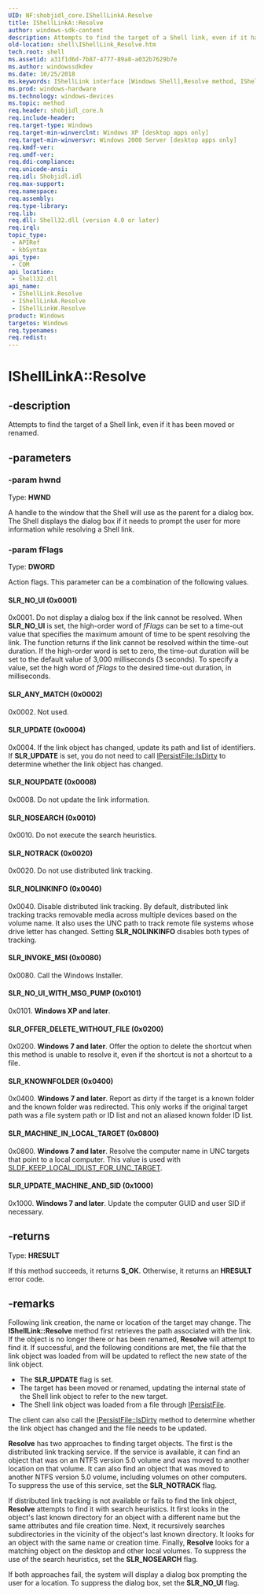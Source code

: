 ```yaml
---
UID: NF:shobjidl_core.IShellLinkA.Resolve
title: IShellLinkA::Resolve
author: windows-sdk-content
description: Attempts to find the target of a Shell link, even if it has been moved or renamed.
old-location: shell\IShellLink_Resolve.htm
tech.root: shell
ms.assetid: a31f1d6d-7b87-4777-89a8-a032b7629b7e
ms.author: windowssdkdev
ms.date: 10/25/2018
ms.keywords: IShellLink interface [Windows Shell],Resolve method, IShellLink::Resolve, IShellLinkA interface [Windows Shell],Resolve method, IShellLinkA.Resolve, IShellLinkA::Resolve, IShellLinkW interface [Windows Shell],Resolve method, IShellLinkW::Resolve, Resolve, Resolve method [Windows Shell], Resolve method [Windows Shell],IShellLink interface, Resolve method [Windows Shell],IShellLinkA interface, Resolve method [Windows Shell],IShellLinkW interface, SLR_ANY_MATCH, SLR_INVOKE_MSI, SLR_KNOWNFOLDER, SLR_MACHINE_IN_LOCAL_TARGET, SLR_NOLINKINFO, SLR_NOSEARCH, SLR_NOTRACK, SLR_NOUPDATE, SLR_NO_UI, SLR_NO_UI_WITH_MSG_PUMP, SLR_OFFER_DELETE_WITHOUT_FILE, SLR_UPDATE, SLR_UPDATE_MACHINE_AND_SID, _win32_IShellLink_Resolve, shell.IShellLink_Resolve, shobjidl_core/IShellLink::Resolve, shobjidl_core/IShellLinkA::Resolve, shobjidl_core/IShellLinkW::Resolve
ms.prod: windows-hardware
ms.technology: windows-devices
ms.topic: method
req.header: shobjidl_core.h
req.include-header: 
req.target-type: Windows
req.target-min-winverclnt: Windows XP [desktop apps only]
req.target-min-winversvr: Windows 2000 Server [desktop apps only]
req.kmdf-ver: 
req.umdf-ver: 
req.ddi-compliance: 
req.unicode-ansi: 
req.idl: Shobjidl.idl
req.max-support: 
req.namespace: 
req.assembly: 
req.type-library: 
req.lib: 
req.dll: Shell32.dll (version 4.0 or later)
req.irql: 
topic_type:
 - APIRef
 - kbSyntax
api_type:
 - COM
api_location:
 - Shell32.dll
api_name:
 - IShellLink.Resolve
 - IShellLinkA.Resolve
 - IShellLinkW.Resolve
product: Windows
targetos: Windows
req.typenames: 
req.redist: 
---
```


# IShellLinkA::Resolve


## -description


Attempts to find the target of a Shell link, even if it has been moved or renamed.


## -parameters




### -param hwnd

Type: <b>HWND</b>

A handle to the window that the Shell will use as the parent for a dialog box. The Shell displays the dialog box if it needs to prompt the user for more information while resolving a Shell link.


### -param fFlags

Type: <b>DWORD</b>

Action flags. This parameter can be a combination of the following values.



#### SLR_NO_UI (0x0001)

0x0001. Do not display a dialog box if the link cannot be resolved. When <b>SLR_NO_UI</b> is set, the high-order word of <i>fFlags</i> can be set to a time-out value that specifies the maximum amount of time to be spent resolving the link. The function returns if the link cannot be resolved within the time-out duration. If the high-order word is set to zero, the time-out duration will be set to the default value of 3,000 milliseconds (3 seconds). To specify a value, set the high word of <i>fFlags</i> to the desired time-out duration, in milliseconds.



#### SLR_ANY_MATCH (0x0002)

0x0002. Not used.



#### SLR_UPDATE (0x0004)

0x0004. If the link object has changed, update its path and list of identifiers. If <b>SLR_UPDATE</b> is set, you do not need to call <a href="https://msdn.microsoft.com/4f3df841-d7fe-472e-a13c-124fdf425a35">IPersistFile::IsDirty</a> to determine whether the link object has changed.



#### SLR_NOUPDATE (0x0008)

0x0008. Do not update the link information.



#### SLR_NOSEARCH (0x0010)

0x0010. Do not execute the search heuristics.



#### SLR_NOTRACK (0x0020)

0x0020. Do not use distributed link tracking.



#### SLR_NOLINKINFO (0x0040)

0x0040. Disable distributed link tracking. By default, distributed link tracking tracks removable media across multiple devices based on the volume name. It also uses the UNC path to track remote file systems whose drive letter has changed. Setting <b>SLR_NOLINKINFO</b> disables both types of tracking.



#### SLR_INVOKE_MSI (0x0080)

0x0080. Call the Windows Installer.



#### SLR_NO_UI_WITH_MSG_PUMP (0x0101)

0x0101. <b>Windows XP and later</b>. 



#### SLR_OFFER_DELETE_WITHOUT_FILE (0x0200)

0x0200. <b>Windows 7 and later</b>. Offer the option to delete the shortcut when this method is unable to resolve it, even if the shortcut is not a shortcut to a file.



#### SLR_KNOWNFOLDER (0x0400)

0x0400. <b>Windows 7 and later</b>. Report as dirty if the target is a known folder and the known folder was redirected. This only works if the original target path was a file system path or ID list and not an aliased known folder ID list.



#### SLR_MACHINE_IN_LOCAL_TARGET (0x0800)

0x0800. <b>Windows 7 and later</b>. Resolve the computer name in UNC targets that point to a local computer. This value is used with <a href="https://msdn.microsoft.com/3b810223-b2d9-40ca-92bd-4d9f31981355">SLDF_KEEP_LOCAL_IDLIST_FOR_UNC_TARGET</a>.



#### SLR_UPDATE_MACHINE_AND_SID (0x1000)

0x1000. <b>Windows 7 and later</b>. Update the computer GUID and user SID if necessary.


## -returns



Type: <b>HRESULT</b>

If this method succeeds, it returns <b xmlns:loc="http://microsoft.com/wdcml/l10n">S_OK</b>. Otherwise, it returns an <b xmlns:loc="http://microsoft.com/wdcml/l10n">HRESULT</b> error code.




## -remarks



Following link creation, the name or location of the target may change. The <b>IShellLink::Resolve</b> method first retrieves the path associated with the link. If the object is no longer there or has been renamed, <b>Resolve</b> will attempt to find it. If successful, and the following conditions are met, the file that the link object was loaded from will be updated to reflect the new state of the link object.

<ul>
<li>The <b>SLR_UPDATE</b> flag is set.</li>
<li>The target has been moved or renamed, updating the internal state of the Shell link object to refer to the new target.</li>
<li>The Shell link object was loaded from a file through <a href="https://msdn.microsoft.com/7d34507f-8a16-43b4-8225-010798abc546">IPersistFile</a>.</li>
</ul>
The client can also call the <a href="https://msdn.microsoft.com/4f3df841-d7fe-472e-a13c-124fdf425a35">IPersistFile::IsDirty</a> method to determine whether the link object has changed and the file needs to be updated.

<b>Resolve</b> has two approaches to finding target objects. The first is the distributed link tracking service. If the service is available, it can find an object that was on an NTFS version 5.0 volume and was moved to another location on that volume. It can also find an object that was moved to another NTFS version 5.0 volume, including volumes on other computers. To suppress the use of this service, set the <b>SLR_NOTRACK</b> flag.

If distributed link tracking is not available or fails to find the link object, <b>Resolve</b> attempts to find it with search heuristics. It first looks in the object's last known directory for an object with a different name but the same attributes and file creation time. Next, it recursively searches subdirectories in the vicinity of the object's last known directory. It looks for an object with the same name or creation time. Finally, <b>Resolve</b> looks for a matching object on the desktop and other local volumes. To suppress the use of the search heuristics, set the <b>SLR_NOSEARCH</b> flag.

If both approaches fail, the system will display a dialog box prompting the user for a location. To suppress the dialog box, set the <b>SLR_NO_UI</b> flag.



